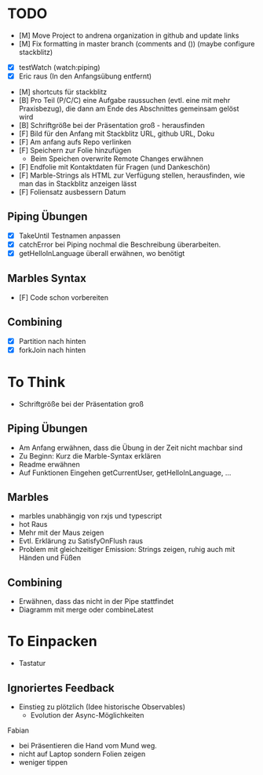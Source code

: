 # TODO

- [M] Move Project to andrena organization in github and update links
- [M] Fix formatting in master branch (comments and ()) (maybe configure stackblitz)
- [x] testWatch (watch:piping)
- [x] Eric raus (In den Anfangsübung entfernt)
- [M] shortcuts für stackblitz
- [B] Pro Teil (P/C/C) eine Aufgabe raussuchen (evtl. eine mit mehr Praxisbezug), die dann am Ende des Abschnittes gemeinsam gelöst wird
- [B] Schriftgröße bei der Präsentation groß - herausfinden
- [F] Bild für den Anfang mit Stackblitz URL, github URL, Doku
- [F] Am anfang aufs Repo verlinken
- [F] Speichern zur Folie hinzufügen
  - Beim Speichen overwrite Remote Changes erwähnen
- [F] Endfolie mit Kontaktdaten für Fragen (und Dankeschön)
- [F] Marble-Strings als HTML zur Verfügung stellen, herausfinden, wie man das in Stackblitz anzeigen lässt
- [F] Foliensatz ausbessern Datum


## Piping Übungen

- [x] TakeUntil Testnamen anpassen 
- [x] catchError bei Piping nochmal die Beschreibung überarbeiten.
- [x] getHelloInLanguage überall erwähnen, wo benötigt

## Marbles Syntax

- [F] Code schon vorbereiten

## Combining
- [x] Partition nach hinten
- [x] forkJoin nach hinten

# To Think

- Schriftgröße bei der Präsentation groß

## Piping Übungen
- Am Anfang erwähnen, dass die Übung in der Zeit nicht machbar sind
- Zu Beginn: Kurz die Marble-Syntax erklären
- Readme erwähnen
- Auf Funktionen Eingehen getCurrentUser, getHelloInLanguage, ...

## Marbles
- marbles unabhängig von rxjs und typescript
- hot Raus
- Mehr mit der Maus zeigen
- Evtl. Erklärung zu SatisfyOnFlush raus
- Problem mit gleichzeitiger Emission: Strings zeigen, ruhig auch mit Händen und Füßen


## Combining
- Erwähnen, dass das nicht in der Pipe stattfindet
- Diagramm mit merge oder combineLatest

# To Einpacken
- Tastatur






## Ignoriertes Feedback

* Einstieg zu plötzlich (Idee historische Observables)
  * Evolution der Async-Möglichkeiten 

Fabian
* bei Präsentieren die Hand vom Mund weg.
* nicht auf Laptop sondern Folien zeigen
* weniger tippen




